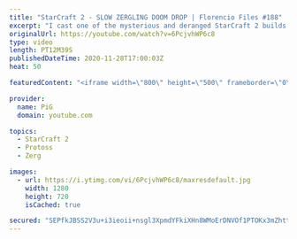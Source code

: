 ```yaml
---
title: "StarCraft 2 - SLOW ZERGLING DOOM DROP | Florencio Files #188"
excerpt: "I cast one of the mysterious and deranged StarCraft 2 builds of the one and only, Florencio, the dude that invented the Protoss proxy nexus recall rush.  Want the world to see you taking your opponent to Dicktown? You can now hire PiG to cast your game Florencio Files Style! Email pigrandom88@gmail.com"
originalUrl: https://youtube.com/watch?v=6PcjvhWP6c8
type: video
length: PT12M39S
publishedDateTime: 2020-11-28T17:00:03Z
heat: 50

featuredContent: "<iframe width=\"800\" height=\"500\" frameborder=\"0\" src=\"https://www.youtube.com/embed/6PcjvhWP6c8\" allow=\"accelerometer; autoplay; encrypted-media; gyroscope; picture-in-picture\" allowfullscreen></iframe>"

provider:
  name: PiG
  domain: youtube.com

topics:
  - StarCraft 2
  - Protoss
  - Zerg

images:
  - url: https://i.ytimg.com/vi/6PcjvhWP6c8/maxresdefault.jpg
    width: 1280
    height: 720
    isCached: true

secured: "SEPfkJBSS2V3u+i3ieoii+nsgl3XpmdYFkiXHn8WMoErDNVOf1PTOKx3mZhtt113lXIw7pD1ge4DkSY6S0e+dkSKFzxKlZzHHj6aecB61/EGzI7PUe0x3lYiWrKbI2fBUg2pFB/nw689y/OT+B03xTEDN7tUbbvYwueuhUUtCW4+8nE4pCB++ovCDZTOeERMlPukiZl/5UPj/eNf4KpyiHsFvdixYIyjptcCaDuAEL0SYMI5E3hiiftqh2zUoc0ZoVaRaTYCxiHqwrp7x15vbEV6PSCUkQ0vs24Xq0E2MAwY6HVAJDlWCUhe6Oj8LRPYJ16JFQeb4O3OYRcanr2HEfsPjPnYtGiDpjjXCDicxjnWPPx42hfGAyuwg2iO51dhcZJ6nQESDewfnbc6g2fRxBiSvByaZUJMBepe21suQk0=;EUaJMoXRl1iW7zT7NhMMaQ=="
---
```


